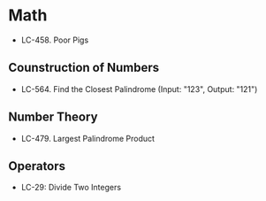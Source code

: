 # Math

- LC-458. Poor Pigs

## Counstruction of Numbers
- LC-564. Find the Closest Palindrome (Input: "123", Output: "121")

## Number Theory
- LC-479. Largest Palindrome Product

## Operators
- LC-29: Divide Two Integers
